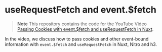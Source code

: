 # useRequestFetch and event.$fetch

> **Note**
> This repository contains the code for the YouTube Video [Passing Cookies with event.$fetch and useRequestFetch in Nuxt](https://youtu.be/7vfwYaHtv3U).

In the video, we discuss how to pass cookies and other event-bound information with `event.$fetch` and `useRequestFetch` in Nuxt, Nitro and h3.